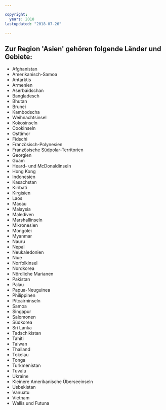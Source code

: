 ```yaml
---

copyright:
  years: 2018
lastupdated: "2018-07-26"

---
```



## Zur Region 'Asien' gehören folgende Länder und Gebiete:

* Afghanistan
* Amerikanisch-Samoa
* Antarktis
* Armenien
* Aserbaidschan
* Bangladesch
* Bhutan
* Brunei
* Kambodscha
* Weihnachtsinsel
* Kokosinseln
* Cookinseln
* Osttimor
* Fidschi
* Französisch-Polynesien
* Französische Südpolar-Territorien
* Georgien
* Guam
* Heard- und McDonaldinseln
* Hong Kong
* Indonesien
* Kasachstan
* Kiribati
* Kirgisien
* Laos
* Macau
* Malaysia
* Malediven
* Marshallinseln
* Mikronesien
* Mongolei
* Myanmar
* Nauru
* Nepal
* Neukaledonien
* Niue
* Norfolkinsel
* Nordkorea
* Nördliche Marianen
* Pakistan
* Palau
* Papua-Neuguinea
* Philippinen
* Pitcairninseln
* Samoa
* Singapur
* Salomonen
* Südkorea
* Sri Lanka
* Tadschikistan
* Tahiti
* Taiwan
* Thailand
* Tokelau
* Tonga
* Turkmenistan
* Tuvalu
* Ukraine
* Kleinere Amerikanische Überseeinseln
* Usbekistan
* Vanuatu
* Vietnam
* Wallis und Futuna
